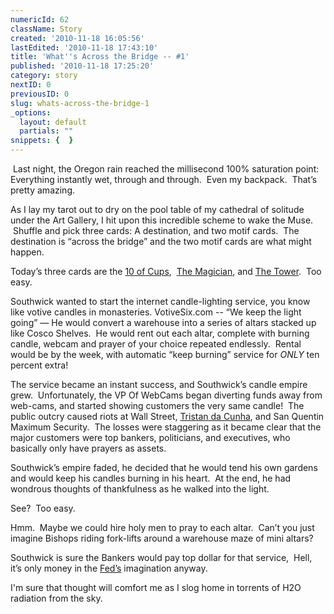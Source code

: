 ```yaml
---
numericId: 62
className: Story
created: '2010-11-18 16:05:56'
lastEdited: '2010-11-18 17:43:10'
title: 'What''s Across the Bridge -- #1'
published: '2010-11-18 17:25:20'
category: story
nextID: 0
previousID: 0
slug: whats-across-the-bridge-1
_options:
  layout: default
  partials: ""
snippets: {  }
---
```

&nbsp;Last night, the Oregon rain reached the millisecond 100% saturation point:&nbsp; Everything instantly wet, through and through.&nbsp; Even my backpack.&nbsp; That&rsquo;s pretty amazing.

As I lay my tarot out to dry on the pool table of my cathedral of solitude under the Art Gallery, I hit upon this incredible scheme to wake the Muse. &nbsp;Shuffle and pick three cards: A destination, and two motif cards.&nbsp; The destination is &ldquo;across the bridge&rdquo; and the two motif cards are what might happen.

Today&rsquo;s three cards are the [10 of Cups][0],&nbsp; [The Magician][1], and [The Tower][2].&nbsp; Too easy.

Southwick wanted to start the internet candle-lighting service, you know like votive candles in monasteries. VotiveSix.com -- &ldquo;We keep the light going&rdquo; &mdash; He would convert a warehouse into a series of altars stacked up like Cosco Shelves.&nbsp; He would rent out each altar, complete with burning candle, webcam and prayer of your choice repeated endlessly.&nbsp; Rental would be by the week, with automatic &ldquo;keep burning&rdquo; service for _ONLY_ ten percent extra!

The service became an instant success, and Southwick&rsquo;s candle empire grew.&nbsp; Unfortunately, the VP Of WebCams began diverting funds away from web-cams, and started showing customers the very same candle!&nbsp; The public outcry caused riots at Wall Street, [Tristan da Cunha][3], and San Quentin Maximum Security.&nbsp; The losses were staggering as it became clear that the major customers were top bankers, politicians, and executives, who basically only have prayers as assets.

Southwick&rsquo;s empire faded, he decided that he would tend his own gardens and would keep his candles burning in his heart.&nbsp; At the end, he had wondrous thoughts of thankfulness as he walked into the light.

See?&nbsp; Too easy.

Hmm.&nbsp; Maybe we could hire holy men to pray to each altar.&nbsp; Can&rsquo;t you just imagine Bishops riding fork-lifts around a warehouse maze of mini altars?

Southwick is sure&nbsp;the Bankers would pay top dollar for that service,&nbsp; Hell, it&rsquo;s only money in the [Fed&rsquo;s][4] imagination anyway.

I'm sure that thought will comfort me as I slog home in torrents of H2O radiation from the sky.



[0]: http://blissblvd.com/the-tarot/ten-of-cups/
[1]: http://blissblvd.com/the-tarot/the-magician-major-arcana-i/
[2]: http://blissblvd.com/the-tarot/the-tower-major-arcana-xvi/
[3]: http://www.tristandc.com/
[4]: http://www.google.com/search?q=federal+reserve&amp;ie=UTF-8&amp;oe=UTF-8